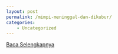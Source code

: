 ```yaml
---
layout: post
permalink: /mimpi-meninggal-dan-dikubur/
categories:
    - Uncategorized
---
```


[Baca Selengkapnya](/07)